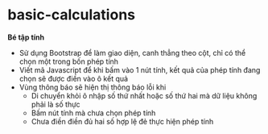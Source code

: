 # basic-calculations
**Bé tập tính**

- Sử dụng Bootstrap để làm giao diện, canh thẳng theo cột, chỉ có thể chọn một trong bốn phép tính
- Viết mã Javascript để khi bấm vào 1 nút tính, kết quả của phép tính đang chọn sẽ được điền vào ô kết quả
- Vùng thông báo sẽ hiện thị thông báo lỗi khi
   - Di chuyển khỏi ô nhập số thứ nhất hoặc số thứ hai mà dữ liệu không phải là số thực
   - Bấm nút tính mà chưa chọn phép tính
   - Chưa điền điền đủ hai số hợp lệ đẻ thực hiện phép tính
